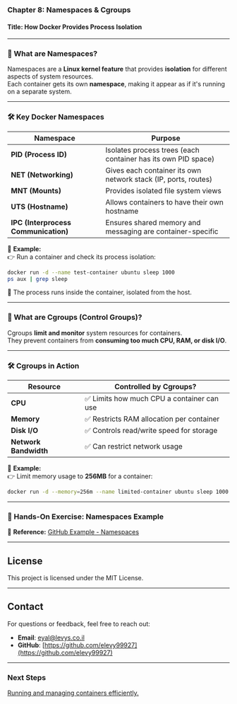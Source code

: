 ### **Chapter 8: Namespaces & Cgroups**  
#### **Title: How Docker Provides Process Isolation**  
---

### **🔹 What are Namespaces?**  
Namespaces are a **Linux kernel feature** that provides **isolation** for different aspects of system resources.  
Each container gets its own **namespace**, making it appear as if it's running on a separate system.  

---
### **🛠 Key Docker Namespaces**  

| Namespace | Purpose |
|-----------|---------|
| **PID (Process ID)** | Isolates process trees (each container has its own PID space) |
| **NET (Networking)** | Gives each container its own network stack (IP, ports, routes) |
| **MNT (Mounts)** | Provides isolated file system views |
| **UTS (Hostname)** | Allows containers to have their own hostname |
| **IPC (Interprocess Communication)** | Ensures shared memory and messaging are container-specific |

📌 **Example:**  
👉 Run a container and check its process isolation:  
```sh
docker run -d --name test-container ubuntu sleep 1000
ps aux | grep sleep
```
🔹 The process runs inside the container, isolated from the host.

---
### **🔹 What are Cgroups (Control Groups)?**  
Cgroups **limit and monitor** system resources for containers.  
They prevent containers from **consuming too much CPU, RAM, or disk I/O**.  

---
### **🛠 Cgroups in Action**  

| Resource | Controlled by Cgroups? |
|----------|----------------------|
| **CPU** | ✅ Limits how much CPU a container can use |
| **Memory** | ✅ Restricts RAM allocation per container |
| **Disk I/O** | ✅ Controls read/write speed for storage |
| **Network Bandwidth** | ✅ Can restrict network usage |

📌 **Example:**  
👉 Limit memory usage to **256MB** for a container:  
```sh
docker run -d --memory=256m --name limited-container ubuntu sleep 1000
```

---
### **🔗 Hands-On Exercise: Namespaces Example**  
🔹 **Reference:** [GitHub Example - Namespaces](https://github.com/elevy99927/docker/tree/main/00-namespaces)  


---
## License
This project is licensed under the MIT License.

---
## **Contact**
For questions or feedback, feel free to reach out:
- **Email**: eyal@levys.co.il
- **GitHub**: [https://github.com/elevy99927](https://github.com/elevy99927)

---
### **Next Steps**
<A href="./Chapter-9.md"> Running and managing containers efficiently.</A>
